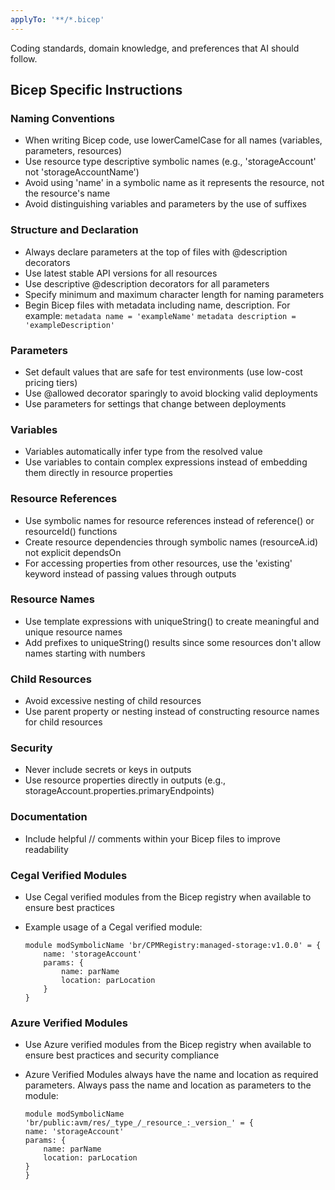 ```yaml
---
applyTo: '**/*.bicep'
---
```

Coding standards, domain knowledge, and preferences that AI should follow.

## Bicep Specific Instructions
### Naming Conventions
-   When writing Bicep code, use lowerCamelCase for all names (variables, parameters, resources)
-   Use resource type descriptive symbolic names (e.g., 'storageAccount' not 'storageAccountName')
-   Avoid using 'name' in a symbolic name as it represents the resource, not the resource's name
-   Avoid distinguishing variables and parameters by the use of suffixes

### Structure and Declaration
-   Always declare parameters at the top of files with @description decorators
-   Use latest stable API versions for all resources
-   Use descriptive @description decorators for all parameters
-   Specify minimum and maximum character length for naming parameters
-   Begin Bicep files with metadata including name, description. For example:
    `metadata name = 'exampleName'`
    `metadata description = 'exampleDescription'`

### Parameters
-   Set default values that are safe for test environments (use low-cost pricing tiers)
-   Use @allowed decorator sparingly to avoid blocking valid deployments
-   Use parameters for settings that change between deployments

### Variables
-   Variables automatically infer type from the resolved value
-   Use variables to contain complex expressions instead of embedding them directly in resource properties

### Resource References
-   Use symbolic names for resource references instead of reference() or resourceId() functions
-   Create resource dependencies through symbolic names (resourceA.id) not explicit dependsOn
-   For accessing properties from other resources, use the 'existing' keyword instead of passing values through outputs

### Resource Names
-   Use template expressions with uniqueString() to create meaningful and unique resource names
-   Add prefixes to uniqueString() results since some resources don't allow names starting with numbers

### Child Resources
-   Avoid excessive nesting of child resources
-   Use parent property or nesting instead of constructing resource names for child resources

### Security
-   Never include secrets or keys in outputs
-   Use resource properties directly in outputs (e.g., storageAccount.properties.primaryEndpoints)

### Documentation
-   Include helpful // comments within your Bicep files to improve readability

### Cegal Verified Modules
-   Use Cegal verified modules from the Bicep registry when available to ensure best practices
- Example usage of a Cegal verified module:

    ```bicep
    module modSymbolicName 'br/CPMRegistry:managed-storage:v1.0.0' = {
        name: 'storageAccount'
        params: {
            name: parName
            location: parLocation
        }
    }
    ```

### Azure Verified Modules
-   Use Azure verified modules from the Bicep registry when available to ensure best practices and security compliance
-   Azure Verified Modules always have the name and location as required parameters. Always pass the name and location as parameters to the module:

    ```bicep
    module modSymbolicName 'br/public:avm/res/_type_/_resource_:_version_' = {
    name: 'storageAccount'
    params: {
        name: parName
        location: parLocation
    }
    }
    ```